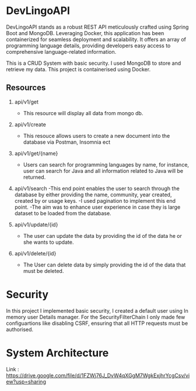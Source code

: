 

# DevLingoAPI
DevLingoAPI stands as a robust REST API meticulously crafted using Spring Boot and MongoDB. Leveraging Docker, this application has been containerized for seamless deployment and scalability. It offers an array of programming language details, providing developers easy access to comprehensive language-related information.

This is a CRUD System with basic security. I used MongoDB to store and retrieve my data. This project is containerised using Docker.


## Resources

1. api/v1/get
   - This resource will display all data from mongo db.

2. api/v1/create
   - This resouce allows users to create a new document into the database via Postman, Insomnia ect

3. api/v1/get/{name}
   - Users can search for programming languages by name, for instance, user can search for Java and all information related to Java will be returned.

4. api/v1/search
   -This end point enables the user to search through the database by either providing the name, community, year created, created by or usage keys.
   -I used pagination to implement this end point.
   -The aim was to enhance user experience in case they is large dataset to be loaded from the database.

5. api/v1/update/{id}
   - The user can update the data by providing the id of the data he or she wants to update.
  
6. api/v1/delete/{id}
   - The User can delete data by simply providing the id of the data that must be deleted.

# Security

In this project I implemented basic security, I created a default user using In memory user Details manager. For the SecurityFilterChain I only made few configuartions like disabling CSRF, ensuring that all HTTP requests must be authorised. 

# System Architecture

Link : https://drive.google.com/file/d/1FZWj76J_DvW4qXGgM7WgkExjhrYcgCsv/view?usp=sharing
   
